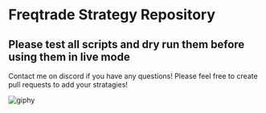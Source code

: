 # Freqtrade Strategy Repository
## Please test all scripts and dry run them before using them in live mode

Contact me on discord if you have any questions! 
Please feel free to create pull requests to add your stratagies!




![giphy](https://user-images.githubusercontent.com/59344613/103436624-7c909e80-4bd2-11eb-8add-57b5a022e7c2.gif)
